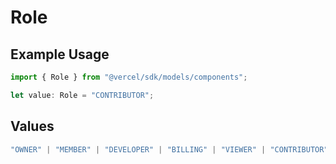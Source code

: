 # Role

## Example Usage

```typescript
import { Role } from "@vercel/sdk/models/components";

let value: Role = "CONTRIBUTOR";
```

## Values

```typescript
"OWNER" | "MEMBER" | "DEVELOPER" | "BILLING" | "VIEWER" | "CONTRIBUTOR"
```